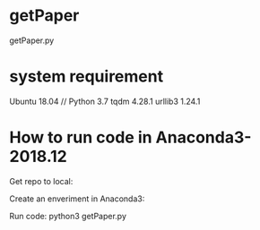# getPaper

getPaper.py

# system requirement
Ubuntu 18.04 //
Python 3.7
tqdm 4.28.1
urllib3 1.24.1


# How to run code in Anaconda3-2018.12

Get repo to local:


Create an enveriment in Anaconda3:


Run code:
python3 getPaper.py
